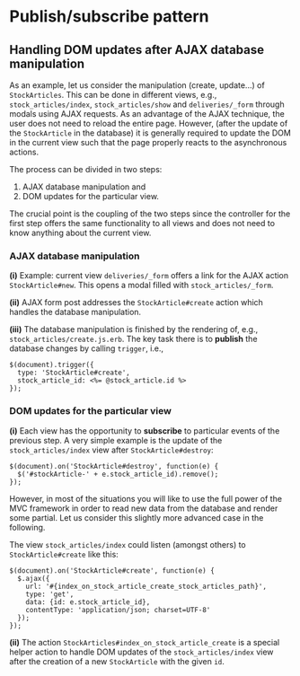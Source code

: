 # Publish/subscribe pattern
## Handling DOM updates after AJAX database manipulation

As an example, let us consider the manipulation (create, update...) of
`StockArticles`. This can be done in different views, e.g.,
`stock_articles/index`, `stock_articles/show` and `deliveries/_form` through
modals using AJAX requests. As an advantage of the AJAX technique, the user
does not need to reload the entire page. However, (after the update of the
`StockArticle` in the database) it is generally required to update the DOM in
the current view such that the page properly reacts to the asynchronous
actions.

The process can be divided in two steps:

1. AJAX database manipulation and
2. DOM updates for the particular view.

The crucial point is the coupling of the two steps since the controller for the
first step offers the same functionality to all views and does not need to know
anything about the current view.


### AJAX database manipulation

**(i)** Example: current view `deliveries/_form` offers a link for the AJAX
  action `StockArticle#new`. This opens a modal filled with
  `stock_articles/_form`.

**(ii)** AJAX form post addresses the `StockArticle#create` action which
  handles the database manipulation.

**(iii)** The database manipulation is finished by the rendering of, e.g.,
  `stock_articles/create.js.erb`. The key task there is to **publish** the
  database changes by calling `trigger`, i.e.,

    $(document).trigger({
      type: 'StockArticle#create',
      stock_article_id: <%= @stock_article.id %>
    });

### DOM updates for the particular view
**(i)** Each view has the opportunity to **subscribe** to particular events
  of the previous step. A very simple example is the update of the
  `stock_articles/index` view after `StockArticle#destroy`:

    $(document).on('StockArticle#destroy', function(e) {
      $('#stockArticle-' + e.stock_article_id).remove();
    });

However, in most of the situations you will like to use the full power of the
MVC framework in order to read new data from the database and render some
partial. Let us consider this slightly more advanced case in the following.

The view `stock_articles/index` could listen (amongst others) to
`StockArticle#create` like this:

    $(document).on('StockArticle#create', function(e) {
      $.ajax({
        url: '#{index_on_stock_article_create_stock_articles_path}',
        type: 'get',
        data: {id: e.stock_article_id},
        contentType: 'application/json; charset=UTF-8'
      });
    });

**(ii)** The action `StockArticles#index_on_stock_article_create` is a special
  helper action to handle DOM updates of the `stock_articles/index` view after
  the creation of a new `StockArticle` with the given `id`.
